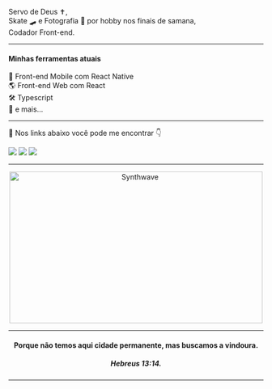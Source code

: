 Servo de Deus ✝️,   
Skate 🛹 e Fotografia 📸 por hobby nos finais de samana,   
Codador Front-end.

<hr/>

#### Minhas ferramentas atuais 
📲 Front-end Mobile com React Native  
🌎 Front-end Web com React  
🛠️ Typescript  
🧰 e mais...  

<hr>

💬 Nos links abaixo você pode me encontrar 👇
  
  <!-- https://img.shields.io/badge/Linkedin-Michel John-blue&?style=social&logo=linkedin -->

  <!-- https://img.shields.io/badge/Github-Michel John%20Patel-black&?style=social&logo=Github -->
  
  <!-- https://img.shields.io/badge/PlayStore-Michel John%20Patel-black&?style=social&logo=PlayStore -->

<div align="left">
<a href = "mailto:michel.john@hotmail.com"><img src="https://img.shields.io/badge/-OutLook-%230077B5?style=for-the-badge&logo=Microsoft Outlook&logoColor=white" target="_blank"></a>
<a href="https://www.linkedin.com/in/micheljohn/" target="_blank"><img src="https://img.shields.io/badge/-LinkedIn-%230077B5?style=for-the-badge&logo=linkedin&logoColor=white" target="_blank"></a>
<a href="https://play.google.com/store/apps/dev?id=7578099191705549895" target="_blank"><img src="https://camo.githubusercontent.com/cf69702dbc1e751944b4837ef245c30cefb8aa77a83605dfd80b4b6eef3dcd95/68747470733a2f2f696d672e736869656c64732e696f2f7374617469632f76313f7374796c653d666f722d7468652d6261646765266d6573736167653d476f6f676c652b506c617926636f6c6f723d343134313431266c6f676f3d476f6f676c652b506c6179266c6f676f436f6c6f723d464646464646266c6162656c3d" target="_blank"></a>
</div>

<hr>

<p align="center"><img src="https://media.giphy.com/media/3o6gb1aobEPT16jeIU/source.gif" alt="Synthwave" height="300" width="500"></p>

<hr>

<h4 align="center">
	Porque não temos aqui cidade permanente, mas buscamos a vindoura.
</h4>
<h5 align="center">
	Hebreus 13:14.
</h5>

<hr>

